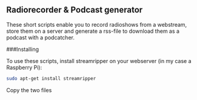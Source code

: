 ## Radiorecorder & Podcast generator

These short scripts enable you to record radioshows from a webstream, store them on a server and generate a rss-file to download them as a podcast with a podcatcher.

###Installing

To use these scripts, install streamripper on your webserver (in my case a Raspberry Pi):  
```bash
sudo apt-get install streamripper
```
Copy the two files 

